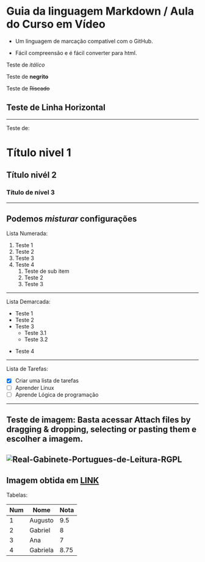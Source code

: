 # Guia da linguagem Markdown / Aula do Curso em Vídeo 
* Um linguagem de marcação compatível com o GitHub.

* Fácil compreensão e é fácil converter para html.

Teste de *itálico*

Teste de **negrito**

Teste de ~~Riscado~~

Teste de Linha Horizontal
---
***
Teste de:
# Título nivel 1
## Título nivél 2
### Título de nível 3
---
Podemos __*misturar*__ configurações
---
Lista Numerada:

1. Teste 1
1. Teste 2
1. Teste 3
1. Teste 4
   1. Teste de sub item
   2. Teste 2
   3. Teste 3
---
Lista Demarcada:

* Teste 1
* Teste 2
* Teste 3
   * Teste 3.1
   * Teste 3.2
- Teste 4
---
Lista de Tarefas:

- [x] Criar uma lista de tarefas
- [ ] Aprender Linux
- [ ] Aprende Lógica de programação

---
Teste de imagem: Basta acessar Attach files by dragging & dropping, selecting or pasting them e escolher a imagem.
---
![Real-Gabinete-Portugues-de-Leitura-RGPL](https://github.com/Augustooliveira123/Estudos/assets/169821762/d8b7106d-3653-4dd6-9309-44f5a038bde1)
---
Imagem obtida em [LINK](https://le.com.br/blog/wp-content/uploads/2021/09/Real-Gabinete-Portugues-de-Leitura-RGPL.jpg)
---
Tabelas:

Num| Nome| Nota
---|---|---
1|Augusto|9.5
2|Gabriel|8
3|Ana|7
4|Gabriela|8.75

